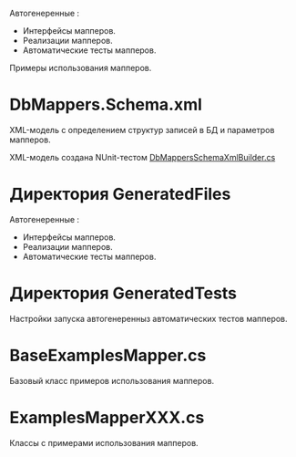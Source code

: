 Автогенеренные :
- Интерфейсы мапперов.
- Реализации мапперов.
- Автоматические тесты мапперов.

Примеры использования мапперов.

# DbMappers.Schema.xml

XML-модель с определением структур записей в БД и параметров мапперов.

XML-модель создана NUnit-тестом [DbMappersSchemaXmlBuilder.cs](../Common/DbMappersSchemaXmlBuilder.cs)

# Директория GeneratedFiles

Автогенеренные :
- Интерфейсы мапперов.
- Реализации мапперов.
- Автоматические тесты мапперов.

# Директория GeneratedTests

Настройки запуска автогенеренныз автоматических тестов мапперов.

# BaseExamplesMapper.cs

Базовый класс примеров использования мапперов.

# ExamplesMapperXXX.cs

Классы с примерами использования мапперов.
